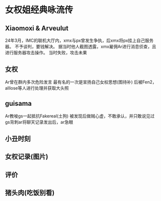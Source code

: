 # 女权姐经典咏流传
## Xiaomoxi & Arveulut
24年3月，IMC的联机大厅内，xmx与px曾发生争执，后xmx将px挂上自己服务器。
不予谈判，要钱解决。
据当时他人截图透露，xmx雇佣Ar进行消息侦查，且进行服务器攻击操作。
当时失败，攻击未果

## 女权
Ar曾在群内多次危险发言
最有名的一次是宣扬自己女权思想(图待补)
后被Fen2，alllose等人进行处理并获取大头照

## guisama
Ar教唆gs一起抵抗Fakereal(土狗)
被发现后做贼心虚，不敢承认，并只敢说见过
gs背刺ar将聊天记录发出后，ar急眼

## 小丑时刻


## 女权记录(图片)

## 评价

## 猪头肉(吃饭别看)